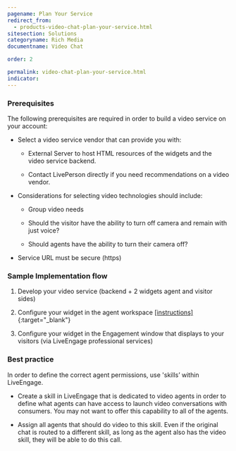 ```yaml
---
pagename: Plan Your Service
redirect_from:
  - products-video-chat-plan-your-service.html
sitesection: Solutions
categoryname: Rich Media
documentname: Video Chat

order: 2

permalink: video-chat-plan-your-service.html
indicator:
---
```


### Prerequisites

The following prerequisites are required in order to build a video service on your account:

* Select a video service vendor that can provide you with:

    * External Server to host HTML resources of the widgets and the video service backend.

    * Contact LivePerson directly if you need recommendations on a video vendor.

* Considerations for selecting video technologies should include:

    * Group video needs

    * Should the visitor have the ability to turn off camera and remain with just voice? 

    * Should agents have the ability to turn their camera off? 

* Service URL must be secure (https) 

### Sample Implementation flow

1. Develop your video service (backend + 2 widgets agent and visitor sides)

2. Configure your widget in the agent workspace [[instructions]](https://s3-eu-west-1.amazonaws.com/ce-sr/CA/Admin/53_Webagent+integration.pdf){:target="_blank"}

3. Configure your widget in the Engagement window that displays to your visitors (via LiveEngage professional services)

### Best practice

In order to define the correct agent permissions, use 'skills’ within LiveEngage.

* Create a skill in LiveEngage that is dedicated to video agents in order to define what agents can have access to launch video conversations with consumers.  You may not want to offer this capability to all of the agents. 

* Assign all agents that should do video to this skill. Even if the original chat is routed to a different skill, as long as the agent also has the video skill, they will be able to do this call.